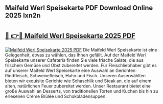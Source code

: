 ## Maifeld Werl Speisekarte PDF Download Online 2025 lxn2n

# <h2><a href="http://gcd9q1.nevu.top/?p=Maifeld+Werl+Speisekarte">🔗 👉🔴 Maifeld Werl Speisekarte 2025 PDF</a></h2>

[![Maifeld Werl Speisekarte 2025 PDF](https://i.imgur.com/dBaPXMq.png)](http://gcd9q1.nevu.top/?p=Maifeld+Werl+Speisekarte)
Die Maifeld Werl Speisekarte ist eine Gelegenheit, etwas zu wählen, das Ihnen gefällt. Auf der Maifeld Werl Speisekarte unserer Cafeteria finden Sie viele frische Salate, die aus frischem Gemüse und Obst zubereitet werden. Für Fleischliebhaber gibt es auf unserer Maifeld Werl Speisekarte eine Auswahl an Gerichten: Rindfleisch, Schweinefleisch, Huhn und Fisch. Unseren Auserwählten bieten wir exquisite Gerichte wie Schaschlik und Steak an, die auf einem alten, natürlichen Feuer zubereitet werden. Unser Restaurant bietet eine große Auswahl an Desserts, von traditionellen Torten und Kuchen bis hin zu erlesenen Crème Brûlée und Schokoladensuppen.
